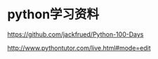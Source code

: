 



# python学习资料

https://github.com/jackfrued/Python-100-Days

http://www.pythontutor.com/live.html#mode=edit

